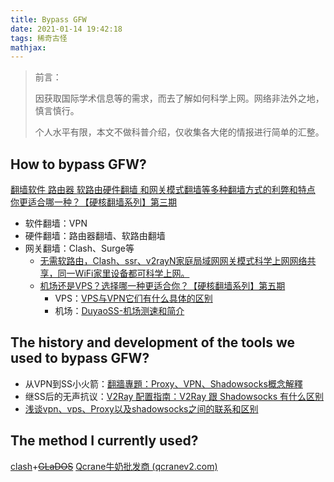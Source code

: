 ```yaml
---
title: Bypass GFW
date: 2021-01-14 19:42:18
tags: 稀奇古怪
mathjax:
---
```


> 前言：
>
> 因获取国际学术信息等的需求，而去了解如何科学上网。网络非法外之地，慎言慎行。
>
> 个人水平有限，本文不做科普介绍，仅收集各大佬的情报进行简单的汇整。



## How to bypass GFW?

[翻墙软件 路由器 软路由硬件翻墙 和网关模式翻墙等多种翻墙方式的利弊和特点 你更适合哪一种？【硬核翻墙系列】第三期](https://www.youtube.com/watch?v=f9ohvZyQrmY&list=PLqybz7NWybwUgR-S6m78tfd-lV4sBvGFG&index=3)

- 软件翻墙：VPN
- 硬件翻墙：路由器翻墙、软路由翻墙
- 网关翻墙：Clash、Surge等
  - [无需软路由，Clash、ssr、v2rayN家庭局域网网关模式科学上网网络共享，同一WiFi家里设备都可科学上网。](https://www.youtube.com/watch?v=Y6dDuL73Vxo)
  - [机场还是VPS？选择哪一种更适合你？【硬核翻墙系列】第五期](https://www.youtube.com/watch?v=kf90r28t4f0&list=PLqybz7NWybwUgR-S6m78tfd-lV4sBvGFG&index=5)
    - VPS：[VPS与VPN它们有什么具体的区别](https://cn.hostgator.com/news/product/vps/3957.html#:~:text=VPS%E5%92%8CVPN%E6%98%AF%E4%B8%A4%E4%B8%AA%E7%BB%8F%E5%B8%B8%E6%B7%B7%E6%B7%86%E7%9A%84%E6%9C%AF%E8%AF%AD%E3%80%82&text=%E5%AE%9E%E9%99%85%E4%B8%8A%EF%BC%8C%E8%99%9A%E6%8B%9F%E4%B8%93%E7%94%A8%E6%9C%8D%E5%8A%A1%E5%99%A8,%E9%80%9A%E5%B8%B8%E8%A2%AB%E7%BB%84%E5%90%88%E5%9C%A8%E4%B8%80%E8%B5%B7%E3%80%82)
    - 机场：[DuyaoSS-机场测速和简介](https://www.duyaoss.com/) 



## The history and development of  the tools we used to bypass GFW?

- 从VPN到SS小火箭：[翻牆專題：Proxy、VPN、Shadowsocks概念解釋](https://carsonwah.github.io/proxy-vpn-shadowsocks-concept.html)	
- 继SS后的无声抗议：[V2Ray 配置指南：V2Ray 跟 Shadowsocks 有什么区别](https://guide.v2fly.org/#%E5%B8%B8%E8%A7%81%E9%97%AE%E9%A2%98-q-a)
- [浅谈vpn、vps、Proxy以及shadowsocks之间的联系和区别](https://medium.com/@thomas_summon/%E6%B5%85%E8%B0%88vpn-vps-proxy%E4%BB%A5%E5%8F%8Ashadowsocks%E4%B9%8B%E9%97%B4%E7%9A%84%E8%81%94%E7%B3%BB%E5%92%8C%E5%8C%BA%E5%88%AB-b0198f92db1b)



## The method I currently used?

[clash](https://github.com/Fndroid/clash_for_windows_pkg/releases)+~~[GLaDOS](https://glados.network/)~~ [Qcrane牛奶批发商 (qcranev2.com)](https://www.qcranev2.com/#/dashboard)